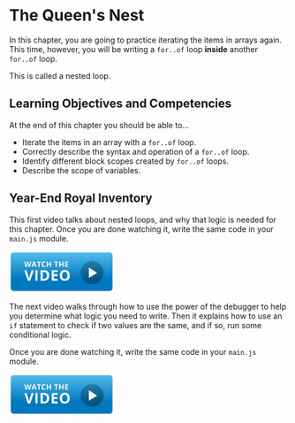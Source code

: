 # The Queen's Nest

In this chapter, you are going to practice iterating the items in arrays again. This time, however, you will be writing a `for..of` loop **inside** another `for..of` loop.

This is called a nested loop.

## Learning Objectives and Competencies

At the end of this chapter you should be able to...

* Iterate the items in an array with a `for..of` loop.
* Correctly describe the syntax and operation of a `for..of` loop.
* Identify different block scopes created by `for..of` loops.
* Describe the scope of variables.

## Year-End Royal Inventory

This first video talks about nested loops, and why that logic is needed for this chapter. Once you are done watching it, write the same code in your `main.js` module.

[<img src="../../book-1-queen-bee/chapters/images/video-play-icon.gif" height="75rem" />](https://watch.screencastify.com/v/kGLzdJaGEaQufUSqThU9)

The next video walks through how to use the power of the debugger to help you determine what logic you need to write. Then it explains how to use an `if` statement to check if two values are the same, and if so, run some conditional logic.

Once you are done watching it, write the same code in your `main.js` module.

[<img src="../../book-1-queen-bee/chapters/images/video-play-icon.gif" height="75rem" />](https://watch.screencastify.com/v/hpBX2f5IJZab30CpP8cy)
